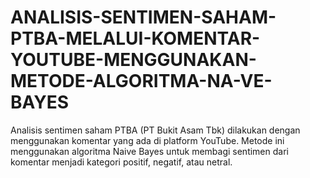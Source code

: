 # ANALISIS-SENTIMEN-SAHAM-PTBA-MELALUI-KOMENTAR-YOUTUBE-MENGGUNAKAN-METODE-ALGORITMA-NA-VE-BAYES
Analisis sentimen saham PTBA (PT Bukit Asam Tbk) dilakukan dengan menggunakan komentar yang ada di platform YouTube. Metode ini menggunakan algoritma Naive Bayes untuk membagi sentimen dari komentar menjadi kategori positif, negatif, atau netral.
